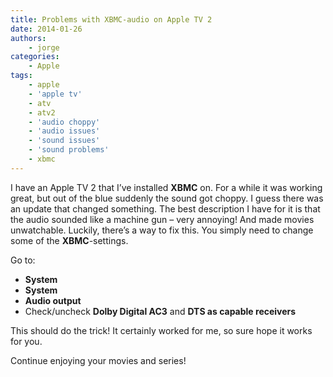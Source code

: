 ```yaml
---
title: Problems with XBMC-audio on Apple TV 2
date: 2014-01-26
authors:
    - jorge
categories:
    - Apple
tags:
    - apple
    - 'apple tv'
    - atv
    - atv2
    - 'audio choppy'
    - 'audio issues'
    - 'sound issues'
    - 'sound problems'
    - xbmc
---
```

I have an Apple TV 2 that I’ve installed **XBMC** on. For a while it was working great, but out of the blue suddenly the sound got choppy. I guess there was an update that changed something. The best description I have for it is that the audio sounded like a machine gun – very annoying! And made movies unwatchable. Luckily, there’s a way to fix this. You simply need to change some of the **XBMC**-settings.

Go to:

- **System**
- **System**
- **Audio output**
- Check/uncheck **Dolby Digital AC3** and **DTS as capable receivers**

This should do the trick! It certainly worked for me, so sure hope it works for you.

Continue enjoying your movies and series!
